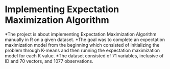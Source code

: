 # Implementing Expectation Maximization Algorithm
*The project is about implementing Expectation Maximization Algorithm manually in R on a given dataset. 
*The goal was to complete an expectation maximization model from the beginning which consisted of initializing 
the problem through K-means and then running the expectation maximization model for each K value.
*The dataset consisted of 71 variables, inclusive of ID and 70 vectors, and 1077 observations.
